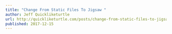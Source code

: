 ```yaml
---
title: "Change From Static Files To Jigsaw "
author: Jeff Quickliketurtle
url: http://quickliketurtle.com/posts/change-from-static-files-to-jigsaw/
published: 2017-12-15
---
```

